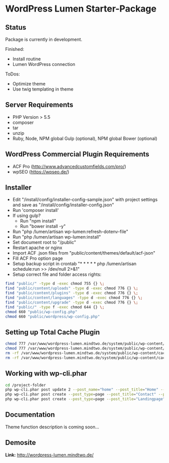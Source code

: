 # WordPress Lumen Starter-Package

## Status
Package is currently in development.

Finished:
- Install routine
- Lumen WordPress connection

ToDos:
- Optimize theme
- Use twig templating in theme

## Server Requirements
- PHP Version > 5.5
- composer
- tar
- unzip
- Ruby, Node, NPM global Gulp (optional), NPM global Bower (optional)

## WordPress Commercial Plugin Requirements
- ACF Pro (http://www.advancedcustomfields.com/pro/)
- wpSEO (https://wpseo.de/)

## Installer
- Edit "/install/config/installer-config-sample.json" with project settings and save as "/install/config/installer-config.json"
- Run 'composer install'
- If using gulp?
    - Run "npm install"
    - Run "bower install -y"
- Run "php /lumen/artisan wp-lumen:refresh-dotenv-file"
- Run "php /lumen/artisan wp-lumen:install"
- Set document root to "/public"
- Restart apache or nginx
- Import ACF .json files from "public/content/themes/default/acf-json"
- Fill ACF Pro option page
- Setup backup script in crontab "* * * * * php /lumen/artisan schedule:run >> /dev/null 2>&1"
- Setup correct file and folder access rights:
```bash
find "public/" -type d -exec chmod 755 {} \;
find "public/content/uploads" -type d -exec chmod 776 {} \;
find "public/content/plugins" -type d -exec chmod 776 {} \;
find "public/content/languages" -type d -exec chmod 776 {} \;
find "public/content/upgrade" -type d -exec chmod 776 {} \;
find "public/" -type f -exec chmod 644 {} \;
chmod 660 "public/wp-config.php"
chmod 660 "public/wordpress/wp-config.php"
```

## Setting up Total Cache Plugin
```bash
chmod 777 /var/www/wordpress-lumen.mindtwo.de/system/public/wp-content/cache
chmod 777 /var/www/wordpress-lumen.mindtwo.de/system/public/wp-content/w3tc-config
rm -rf /var/www/wordpress-lumen.mindtwo.de/system/public/wp-content/cache/config
rm -rf /var/www/wordpress-lumen.mindtwo.de/system/public/wp-content/cache/tmp
```

## Working with wp-cli.phar
```bash
cd /project-folder
php wp-cli.phar post update 2 --post_name="home" --post_title="Home" --comment_status=closed --ping_status=closed
php wp-cli.phar post create --post_type=page --post_title="Contact" --post_name="contact" --post_status=publish
php wp-cli.phar post create --post_type=page --post_title="Landingpage" --post_name="landingpage" --post_status=publish
```

## Documentation
Theme function description is coming soon...

## Demosite
**Link:** http://wordpress-lumen.mindtwo.de/